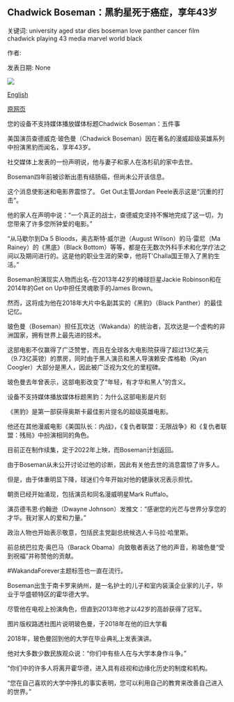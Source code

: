 ## Chadwick Boseman：黑豹星死于癌症，享年43岁

关键词: university aged star dies boseman love panther cancer film chadwick playing 43 media marvel world black

作者: 

发表日期: None

![](https://ichef.bbci.co.uk/images/ic/1024x576/p08q006q.jpg)

[English](Chadwick%20Boseman%3A%20Black%20Panther%20star%20dies%20of%20cancer%20aged%2043.md)

[原网页](https://www.bbc.com/news/world-us-canada-53955912)

您的设备不支持媒体播放媒体标题Chadwick Boseman：五件事

美国演员查德威克·玻色曼（Chadwick Boseman）因在著名的漫威超级英雄系列中扮演黑豹而闻名，享年43岁。

社交媒体上发表的一份声明说，他与妻子和家人在洛杉矶的家中去世。

Boseman四年前被诊断出患有结肠癌，但尚未公开该信息。

这个消息使影迷和电影界震惊了。 Get Out主管Jordan Peele表示这是“沉重的打击”。

他的家人在声明中说：“一个真正的战士，查德威克坚持不懈地完成了这一切，为您带来了许多您所钟爱的电影。”

“从马歇尔到Da 5 Bloods，奥古斯特·威尔逊（August Wilson）的马·雷尼（Ma Rainey）的《黑底》（Black Bottom）等等，都是在无数次外科手术和化学疗法之间以及期间进行的。这是他的职业生涯的荣幸，他将T'Challa国王带入了黑豹生活。”

Boseman扮演现实人物而出名-在2013年42岁的棒球巨星Jackie Robinson和在2014年的Get on Up中担任灵魂歌手的James Brown。

然而，这将成为他在2018年大片中名副其实的《黑豹》（Black Panther）的最佳记忆。

玻色曼（Boseman）担任瓦坎达（Wakanda）的统治者，瓦坎达是一个虚构的非洲国家，拥有世界上最先进的技术。

这部电影不仅赢得了广泛赞誉，而且在全球各大电影院获得了超过13亿美元（9.73亿英镑）的票房，同时由于黑人演员和黑人导演赖安·库格勒（Ryan Coogler）大部分是黑人，因此被广泛视为文化的里程碑。

玻色曼去年曾表示，这部电影改变了“年轻，有才华和黑人”的含义。

设备不支持媒体播放媒体标题黑豹：为什么这部电影是片刻

《黑豹》是第一部获得奥斯卡最佳影片提名的超级英雄电影。

他还在其他漫威电影《美国队长：内战》，《复仇者联盟：无限战争》和《复仇者联盟：残局》中扮演相同的角色。

目前正在制作续集，定于2022年上映，而Boseman计划返回。

由于Boseman从未公开讨论过他的诊断，因此有关他去世的消息震惊了许多人。

但是，由于体重明显下降，球迷们今年开始对他的健康状况表示担忧。

朝贡已经开始涌现，包括演员和同名漫威明星Mark Ruffalo。

演员德韦恩·约翰逊（Dwayne Johnson）发推文：“感谢您的光芒与世界分享您的才华。我对家人的爱和力量。”

政治人物也开始表示敬意，包括民主党副总统候选人卡马拉·哈里斯。

前总统巴拉克·奥巴马（Barack Obama）向致敬者表达了他的声音，称玻色曼“受到祝福”并称赞他的贡献。

\#WakandaForever主题标签也一直在流行。

Boseman出生于南卡罗来纳州，是一名护士的儿子和室内装潢企业家的儿子，毕业于华盛顿特区的霍华德大学。

尽管他在电视上扮演角色，但直到2013年他才以42岁的高龄获得了冠军。

图片版权路透社图片说明玻色曼，于2018年在他的旧大学看

2018年，玻色曼回到他的大学在毕业典礼上发表演讲。

他对大多数少数民族观众说：“你们中有些人在与大学本身作斗争。”

“你们中的许多人将离开霍华德，进入具有歧视和边缘化历史的制度和机构。

“您在自己喜欢的大学中挣扎的事实表明，您可以利用自己的教育来改善自己进入的世界。”